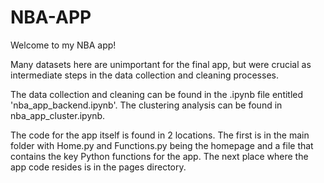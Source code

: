 # NBA-APP

Welcome to my NBA app! 

Many datasets here are unimportant for the final app, but were crucial as intermediate steps in the data collection and cleaning processes. 

The data collection and cleaning can be found in the .ipynb file entitled 'nba_app_backend.ipynb'. The clustering analysis can be found in nba_app_cluster.ipynb.

The code for the app itself is found in 2 locations. The first is in the main folder with Home.py and Functions.py being the homepage and a file that contains the key Python functions for the app.
The next place where the app code resides is in the pages directory. 
